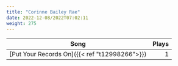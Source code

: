 ```yaml
---
title: "Corinne Bailey Rae"
date: 2022-12-08/2022T07:02:11
weight: 275
---
```




 Song | Plays 
----- | -----:
[Put Your Records On]({{< ref "t12998266">}}) | 1
